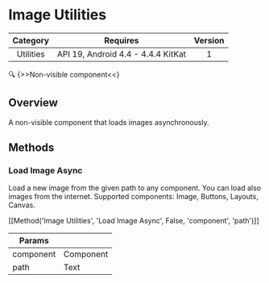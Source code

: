 # Image Utilities

| Category | Requires | Version |
|:--------:|:-------:|:--------:|
|Utilities|API 19, Android 4.4 - 4.4.4 KitKat|1|

:mag: {>>Non-visible component<<}

## Overview

A non-visible component that loads images asynchronously.

## Methods

### Load Image Async

Load a new image from the given path to any component. You can load also images from the internet. Supported components: Image, Buttons, Layouts, Canvas.

[[Method('Image Utilities', 'Load Image Async', False, 'component', 'path')]]

| Params | []() |
|--------|------|
|component|<span class="chip chip-component">Component</span>|
|path|<span class="chip chip-text">Text</span>|
